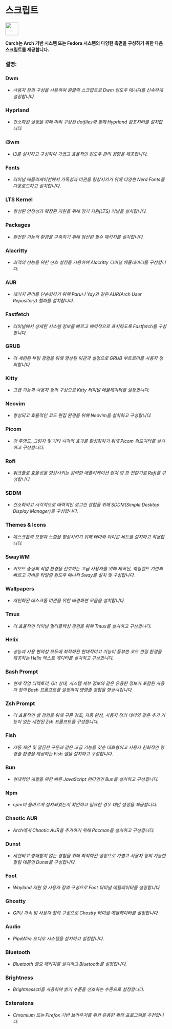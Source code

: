 # 스크립트

<img src="https://cdn-icons-png.flaticon.com/128/3721/3721643.png" width="40" />

**Carch는 Arch 기반 시스템 또는 Fedora 시스템의 다양한 측면을 구성하기 위한 다음 스크립트를 제공합니다.**

### 설명:

### Dwm
- *사용자 정의 구성을 사용하여 원클릭 스크립트로 Dwm 윈도우 매니저를 신속하게 설정합니다.*

### Hyprland
- *간소화된 설정을 위해 미리 구성된 dotfiles와 함께 Hyprland 컴포지터를 설치합니다.*

### i3wm
- *i3를 설치하고 구성하여 가볍고 효율적인 윈도우 관리 경험을 제공합니다.*

### Fonts
- *터미널 애플리케이션에서 가독성과 미관을 향상시키기 위해 다양한 Nerd Fonts를 다운로드하고 설치합니다.*

### LTS Kernel
- *향상된 안정성과 확장된 지원을 위해 장기 지원(LTS) 커널을 설치합니다.*

### Packages
- *완전한 기능적 환경을 구축하기 위해 엄선된 필수 패키지를 설치합니다.*

### Alacritty
- *최적의 성능을 위한 선호 설정을 사용하여 Alacritty 터미널 에뮬레이터를 구성합니다.*

### AUR
- *패키지 관리를 단순화하기 위해 Paru나 Yay와 같은 AUR(Arch User Repository) 헬퍼를 설치합니다.*

### Fastfetch
- *터미널에서 상세한 시스템 정보를 빠르고 매력적으로 표시하도록 Fastfetch를 구성합니다.*

### GRUB
- *더 세련된 부팅 경험을 위해 향상된 미관과 설정으로 GRUB 부트로더를 사용자 정의합니다.*

### Kitty
- *고급 기능과 사용자 정의 구성으로 Kitty 터미널 에뮬레이터를 설정합니다.*

### Neovim
- *향상되고 효율적인 코드 편집 환경을 위해 Neovim을 설치하고 구성합니다.*

### Picom
- *창 투명도, 그림자 및 기타 시각적 효과를 활성화하기 위해 Picom 컴포지터를 설치하고 구성합니다.*

### Rofi
- *워크플로 효율성을 향상시키는 강력한 애플리케이션 런처 및 창 전환기로 Rofi를 구성합니다.*

### SDDM
- *간소화되고 시각적으로 매력적인 로그인 경험을 위해 SDDM(Simple Desktop Display Manager)을 구성합니다.*

### Themes & Icons
- *데스크톱의 모양과 느낌을 향상시키기 위해 테마와 아이콘 세트를 설치하고 적용합니다.*

### SwayWM
- *키보드 중심의 작업 환경을 선호하는 고급 사용자를 위해 제작된, 웨일랜드 기반의 빠르고 가벼운 타일링 윈도우 매니저 Sway를 설치 및 구성합니다.*  

### Wallpapers
- *개인화된 데스크톱 미관을 위한 배경화면 모음을 설치합니다.*

### Tmux
- *더 효율적인 터미널 멀티플렉싱 경험을 위해 Tmux를 설치하고 구성합니다.*

### Helix
- *성능과 사용 편의성 모두에 최적화된 현대적이고 기능이 풍부한 코드 편집 환경을 제공하는 Helix 텍스트 에디터를 설치하고 구성합니다.*

### Bash Prompt
- *현재 작업 디렉토리, Git 상태, 시스템 세부 정보와 같은 유용한 정보가 포함된 사용자 정의 Bash 프롬프트를 설정하여 명령줄 경험을 향상시킵니다.*

### Zsh Prompt
- *더 효율적인 셸 경험을 위해 구문 강조, 자동 완성, 사용자 정의 테마와 같은 추가 기능이 있는 세련된 Zsh 프롬프트를 구성합니다.*

### Fish 
- *자동 제안 및 깔끔한 구문과 같은 고급 기능을 갖춘 대화형이고 사용자 친화적인 명령줄 환경을 제공하는 Fish 셸을 설치하고 구성합니다.*

### Bun  
- *현대적인 개발을 위한 빠른 JavaScript 런타임인 Bun을 설치하고 구성합니다.*  

### Npm  
- *npm이 올바르게 설치되었는지 확인하고 필요한 경우 대안 설정을 제공합니다.*  

### Chaotic AUR
- *Arch에서 Chaotic AUR을 추가하기 위해 Pacman을 설치하고 구성합니다.*

### Dunst
- *세련되고 방해받지 않는 경험을 위해 최적화된 설정으로 가볍고 사용자 정의 가능한 알림 데몬인 Dunst를 구성합니다.*

### Foot
- *Wayland 지원 및 사용자 정의 구성으로 Foot 터미널 에뮬레이터를 설정합니다.*

### Ghostty
- *GPU 가속 및 사용자 정의 구성으로 Ghostty 터미널 에뮬레이터를 설정합니다.*

### Audio
- *PipeWire 오디오 시스템을 설치하고 설정합니다.*

### Bluetooth
- *Bluetooth 필요 패키지를 설치하고 Bluetooth를 설정합니다.*

### Brightness 
- *Brightnessctl을 사용하여 밝기 수준을 선호하는 수준으로 설정합니다.* 

### Extensions
- *Chromium 또는 Firefox 기반 브라우저를 위한 유용한 확장 프로그램을 추천합니다.*